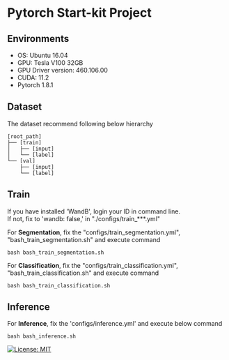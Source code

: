 # Pytorch Start-kit Project


## Environments

- OS: Ubuntu 16.04
- GPU: Tesla V100 32GB
- GPU Driver version: 460.106.00
- CUDA: 11.2
- Pytorch 1.8.1

## Dataset
The dataset recommend following below hierarchy

```
[root_path]
├── [train]
│   ├── [input]
│   └── [label]
└── [val]
    ├── [input]
    └── [label]
```

## Train

If you have installed 'WandB', login your ID in command line.<br>
If not, fix to 'wandb: false,' in "./configs/train_***.yml"

For <b>Segmentation</b>, fix the "configs/train_segmentation.yml", "bash_train_segmentation.sh" and execute command
```
bash bash_train_segmentation.sh
```

For <b>Classification</b>, fix the "configs/train_classification.yml", "bash_train_classification.sh" and execute command
```
bash bash_train_classification.sh
```


## Inference

For <b>Inference</b>, fix the 'configs/inference.yml' and execute below command
```
bash bash_inference.sh
```

[![License: MIT](https://img.shields.io/badge/License-MIT-green.svg)](https://opensource.org/licenses/MIT)